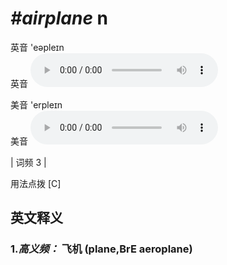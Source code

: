 # ***\#airplane*** n
英音 'eəpleɪn  
英音
<audio src="./media/airplane-B.aac" controls="controls"></audio>

美音 'erpleɪn  
美音
<audio src="./media/airplane.aac" controls="controls"></audio>



| 词频 3 |  

用法点拨  [C]

英文释义
---
### 1.*高义频：* **飞机 (plane,BrE aeroplane)**  


